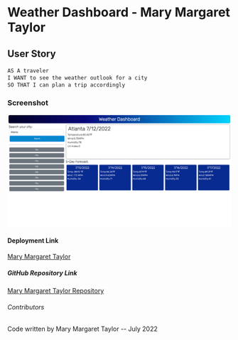 # Weather Dashboard - Mary Margaret Taylor

## User Story

```
AS A traveler
I WANT to see the weather outlook for a city
SO THAT I can plan a trip accordingly
```

### Screenshot
![deployment](./Assets/Screen%20Shot%202022-07-12%20at%209.08.53%20PM.png)

#### Deployment Link
[Mary Margaret Taylor](https://mmtaylor7.github.io/Weather-Dashboard/)

##### GitHub Repository Link

[Mary Margaret Taylor Repository](https://github.com/mmtaylor7/Weather-Dashboard)

###### Contributors

Code written by Mary Margaret Taylor -- July 2022
